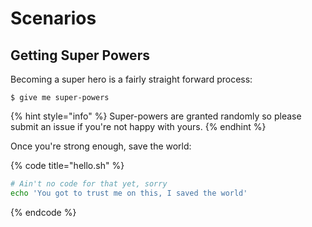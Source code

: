 # Scenarios

## Getting Super Powers

Becoming a super hero is a fairly straight forward process:

```text
$ give me super-powers
```

{% hint style="info" %}
Super-powers are granted randomly so please submit an issue if you're not happy with yours.
{% endhint %}

Once you're strong enough, save the world:

{% code title="hello.sh" %}

```bash
# Ain't no code for that yet, sorry
echo 'You got to trust me on this, I saved the world'
```

{% endcode %}

